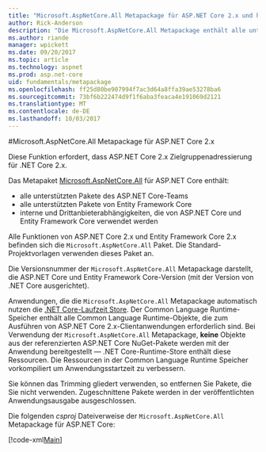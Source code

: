 ```yaml
---
title: "Microsoft.AspNetCore.All Metapackage für ASP.NET Core 2.x und höher"
author: Rick-Anderson
description: "Die Microsoft.AspNetCore.All Metapackage enthält alle unterstützten ASP.NET Core und Entity Framework Core-Pakete, zusammen mit ihren Abhängigkeiten."
ms.author: riande
manager: wpickett
ms.date: 09/20/2017
ms.topic: article
ms.technology: aspnet
ms.prod: asp.net-core
uid: fundamentals/metapackage
ms.openlocfilehash: ff25d80be907994f7ac3d64a8ffa39ae53278ba6
ms.sourcegitcommit: 73bf6b222474d9f1f6aba3feaca4e191069d2121
ms.translationtype: MT
ms.contentlocale: de-DE
ms.lasthandoff: 10/03/2017
---
```

#<a name="microsoftaspnetcoreall-metapackage-for-aspnet-core-2x"></a>Microsoft.AspNetCore.All Metapackage für ASP.NET Core 2.x

Diese Funktion erfordert, dass ASP.NET Core 2.x Zielgruppenadressierung für .NET Core 2.x.

Das Metapaket [Microsoft.AspNetCore.All](https://www.nuget.org/packages/Microsoft.AspNetCore.All) für ASP.NET Core enthält:

* alle unterstützten Pakete des ASP.NET Core-Teams
* alle unterstützten Pakete von Entity Framework Core 
* interne und Drittanbieterabhängigkeiten, die von ASP.NET Core und Entity Framework Core verwendet werden 

Alle Funktionen von ASP.NET Core 2.x und Entity Framework Core 2.x befinden sich die `Microsoft.AspNetCore.All` Paket. Die Standard-Projektvorlagen verwenden dieses Paket an.

Die Versionsnummer der `Microsoft.AspNetCore.All` Metapackage darstellt, die ASP.NET Core und Entity Framework Core-Version (mit der Version von .NET Core ausgerichtet).

Anwendungen, die die `Microsoft.AspNetCore.All` Metapackage automatisch nutzen die [.NET Core-Laufzeit Store](https://docs.microsoft.com/dotnet/core/deploying/runtime-store). Der Common Language Runtime-Speicher enthält alle Common Language Runtime-Objekte, die zum Ausführen von ASP.NET Core 2.x-Clientanwendungen erforderlich sind. Bei Verwendung der `Microsoft.AspNetCore.All` Metapackage, **keine** Objekte aus der referenzierten ASP.NET Core NuGet-Pakete werden mit der Anwendung bereitgestellt &mdash; .NET Core-Runtime-Store enthält diese Ressourcen. Die Ressourcen in der Common Language Runtime Speicher vorkompiliert um Anwendungsstartzeit zu verbessern.

Sie können das Trimming gliedert verwenden, so entfernen Sie Pakete, die Sie nicht verwenden. Zugeschnittene Pakete werden in der veröffentlichten Anwendungsausgabe ausgeschlossen.

Die folgenden *csproj* Dateiverweise der `Microsoft.AspNetCore.All` Metapackage für ASP.NET Core:

[!code-xml[Main](..\mvc\views\view-compilation\sample\MvcRazorCompileOnPublish2.csproj?highlight=9)]
